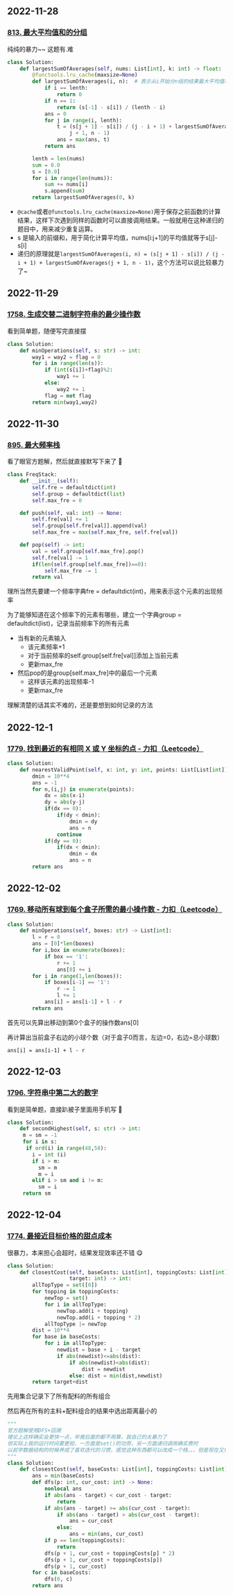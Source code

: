 ## 2022-11-28

### [813. 最大平均值和的分组](https://leetcode.cn/problems/largest-sum-of-averages/)
纯纯的暴力~~
这题有.难

```python
class Solution:
    def largestSumOfAverages(self, nums: List[int], k: int) -> float:
        @functools.lru_cache(maxsize=None)
        def largestSumOfAverages(i, n):  # 表示从i开始分n组的结果最大平均值和
            if i == lenth:
                return 0
            if n == 1:
                return (s[-1] - s[i]) / (lenth - i)
            ans = 0
            for j in range(i, lenth):
                t = (s[j + 1] - s[i]) / (j - i + 1) + largestSumOfAverages(
                    j + 1, n - 1)
                ans = max(ans, t)
            return ans

        lenth = len(nums)
        sum = 0.0
        s = [0.0]
        for i in range(len(nums)):
            sum += nums[i]
            s.append(sum)
        return largestSumOfAverages(0, k)
```
- `@cache`或者`@functools.lru_cache(maxsize=None)`用于保存之前函数的计算结果，这样下次遇到同样的函数时可以直接调用结果。一般就用在这种递归的题目中，用来减少重复运算。
- s 是输入的前缀和，用于简化计算平均值，nums[i:j+1]的平均值就等于s[j]-s[i]
- 递归的原理就是`largestSumOfAverages(i, n) = (s[j + 1] - s[i]) / (j - i + 1) + largestSumOfAverages(j + 1, n - 1)`，这个方法可以说比较暴力了~

## 2022-11-29

### [1758. 生成交替二进制字符串的最少操作数](https://leetcode.cn/problems/minimum-changes-to-make-alternating-binary-string/)

看到简单题，随便写完直接摆

```python
class Solution:
    def minOperations(self, s: str) -> int:
        way1 = way2 = flag = 0
        for i in range(len(s)):
            if (int(s[i])+flag)%2:
                way1 += 1
            else:
                way2 += 1
            flag = not flag
        return min(way1,way2)
```
## 2022-11-30

### [895. 最大频率栈 ](https://leetcode.cn/problems/maximum-frequency-stack/)


看了眼官方题解，然后就直接默写下来了 :dog: 

```python
class FreqStack:
    def __init__(self):
        self.fre = defaultdict(int)
        self.group = defaultdict(list)
        self.max_fre = 0

    def push(self, val: int) -> None:
        self.fre[val] += 1
        self.group[self.fre[val]].append(val)
        self.max_fre = max(self.max_fre, self.fre[val])

    def pop(self) -> int:
        val = self.group[self.max_fre].pop()
        self.fre[val] -= 1
        if(len(self.group[self.max_fre])==0):
            self.max_fre -= 1
        return val
```
理所当然先要建一个频率字典fre = defaultdict(int)，用来表示这个元素的出现频率

为了能够知道在这个频率下的元素有哪些，建立一个字典group = defaultdict(list)，记录当前频率下的所有元素

- 当有新的元素输入
  - 该元素频率+1
  - 对于当前频率的self.group[self.fre[val]]添加上当前元素
  - 更新max_fre
- 然后pop的是group[self.max_fre]中的最后一个元素
  - 这样该元素的出现频率-1
  - 更新max_fre

理解清楚的话其实不难的，还是要想到如何记录的方法

## 2022-12-1

### [1779. 找到最近的有相同 X 或 Y 坐标的点 - 力扣（Leetcode） ](https://leetcode.cn/problems/find-nearest-point-that-has-the-same-x-or-y-coordinate/description/)

```python
class Solution:
    def nearestValidPoint(self, x: int, y: int, points: List[List[int]]) -> int:
        dmin = 10**4
        ans = -1
        for n,(i,j) in enumerate(points):
            dx = abs(x-i)
            dy = abs(y-j)
            if(dx == 0):
                if(dy < dmin):
                    dmin = dy
                    ans = n
                continue
            if(dy == 0):
                if(dx < dmin):
                    dmin = dx
                    ans = n
        return ans
```
## 2022-12-02

### [1769. 移动所有球到每个盒子所需的最小操作数 - 力扣（Leetcode）](https://leetcode.cn/problems/minimum-number-of-operations-to-move-all-balls-to-each-box/description/)

```python
class Solution:
    def minOperations(self, boxes: str) -> List[int]:
        l = r = 0
        ans = [0]*len(boxes)
        for i,box in enumerate(boxes):
            if box == '1':
                r += 1
                ans[0] += i
        for i in range(1,len(boxes)):
            if boxes[i-1] == '1':
                r -= 1
                l += 1
            ans[i] = ans[i-1] + l - r
        return ans
```

首先可以先算出移动到第0个盒子的操作数ans[0]

再计算出当前盒子右边的小球个数（对于盒子0而言，左边=0，右边=总小球数）

`ans[i] = ans[i-1] + l - r`


## 2022-12-03

### [1796. 字符串中第二大的数字](https://leetcode.cn/problems/second-largest-digit-in-a-string/)

看到是简单题，直接趴被子里面用手机写 :drooling_face:
```python
class Solution:
    def secondHighest(self, s: str) -> int:
     m = sm = -1
     for i in s:
      if ord(i) in range(48,58):
        i = int (i)
        if i > m:
          sm = m
          m = i
        elif i > sm and i != m:
          sm = i
     return sm
```


## 2022-12-04

### [1774. 最接近目标价格的甜点成本](https://leetcode.cn/problems/closest-dessert-cost/)

很暴力，本来担心会超时，结果发现效率还不错 :yum:

```python
class Solution:
    def closestCost(self, baseCosts: List[int], toppingCosts: List[int],
                    target: int) -> int:
        allTopType = set([0])
        for topping in toppingCosts:
            newTop = set()
            for i in allTopType:
                newTop.add(i + topping)
                newTop.add(i + topping * 2)
            allTopType |= newTop
        dist = 10**4
        for base in baseCosts:
            for i in allTopType:
                newdist = base + i - target
                if abs(newdist)<=abs(dist):
                    if abs(newdist)<abs(dist):
                        dist = newdist
                    else: dist = min(dist,newdist)
        return target+dist  
```

先用集合记录下了所有配料的所有组合

然后再在所有的主料+配料组合的结果中选出距离最小的

```python
"""
官方题解使用DFS+回溯
理论上这样确实会更快一点，毕竟后面的都不用算，我自己的太暴力了
但实际上我的运行时间要更短，一方面是set()的功劳，另一方面递归调用确实费时
以前学数据结构的时候养成了喜欢迭代的习惯，感觉这种东西都可以改成一个栈，，，但是现在又懒hhhh
"""
class Solution:
    def closestCost(self, baseCosts: List[int], toppingCosts: List[int], target: int) -> int:
        ans = min(baseCosts)
        def dfs(p: int, cur_cost: int) -> None:
            nonlocal ans
            if abs(ans - target) < cur_cost - target:
                return
            if abs(ans - target) >= abs(cur_cost - target):
                if abs(ans - target) > abs(cur_cost - target):
                    ans = cur_cost
                else:
                    ans = min(ans, cur_cost)
            if p == len(toppingCosts):
                return
            dfs(p + 1, cur_cost + toppingCosts[p] * 2)
            dfs(p + 1, cur_cost + toppingCosts[p])
            dfs(p + 1, cur_cost)
        for c in baseCosts:
            dfs(0, c)
        return ans
```

